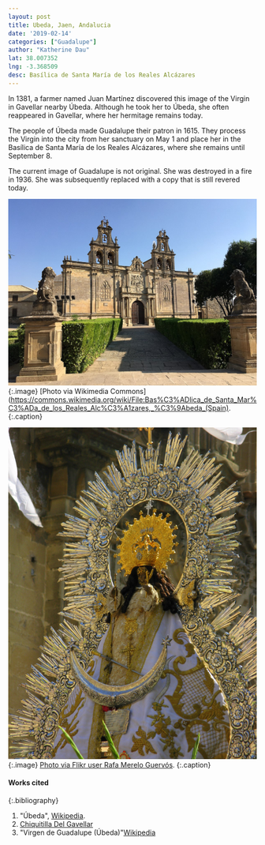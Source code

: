```yaml
---
layout: post
title: Ubeda, Jaen, Andalucia
date: '2019-02-14'
categories: ["Guadalupe"]
author: "Katherine Dau"
lat: 38.007352
lng: -3.368509
desc: Basílica de Santa María de los Reales Alcázares
---
```

In 1381, a farmer named Juan Martínez discovered this image of the Virgin in Gavellar nearby Úbeda. Although he took her to Úbeda, she often reappeared in Gavellar, where her hermitage remains today.

The people of Úbeda made Guadalupe their patron in 1615. They process the Virgin into the city from her sanctuary on May 1 and place her in the Basílica de Santa María de los Reales Alcázares, where she remains until September 8.

The current image of Guadalupe is not original. She was destroyed in a fire in 1936. She was subsequently replaced with a copy that is still revered today.

![Basílica de Santa María de los Reales Alcázares](images/guad_ubeda_andalucia_exterior.jpg)
   {:.image}
[Photo via Wikimedia Commons](https://commons.wikimedia.org/wiki/File:Bas%C3%ADlica_de_Santa_Mar%C3%ADa_de_los_Reales_Alc%C3%A1zares,_%C3%9Abeda_(Spain).
   {:.caption}

![Nuestra Señora de Guadalupe y del Gavellar, patrona de Úbeda](images/guadalupe-ubeda.jpg)
   {:.image}
[Photo via Flikr user Rafa Merelo Guervós](https://www.flickr.com/photos/guervos/1229807807/in/photostream/).
    {:.caption}

#### Works cited

{:.bibliography}
1. "Úbeda", [Wikipedia](https://en.wikipedia.org/wiki/%C3%9Abeda).
2. [Chiquitilla Del Gavellar](http://chiquitilladelgavellar.blogspot.com/)
3. "Virgen de Guadalupe (Úbeda)"[Wikipedia](https://es.wikipedia.org/wiki/Virgen_de_Guadalupe_(%C3%9Abeda))
